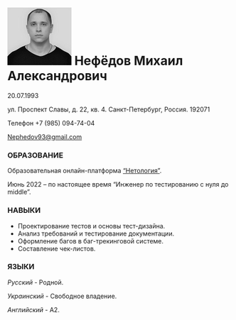 # ![фото](img/photo%20passport.jpg) Нефёдов Михаил Александрович
20.07.1993

ул. Проспект Славы, д. 22, кв. 4. Санкт-Петербург, Россия. 192071

Телефон +7 (985) 094-74-04


Nephedov93@gmail.com 

### ОБРАЗОВАНИЕ
Образовательная онлайн-платформа [“Нетология”](https://netology.ru/).

Июнь 2022 – по настоящее время
“Инженер по тестированию с нуля до middle”.



### НАВЫКИ
- Проектирование тестов и основы тест-дизайна.
- Анализ требований и тестирование документации.
- Оформление багов в баг-трекинговой системе.
- Составление чек-листов.
 
### ЯЗЫКИ
*Русский* - Родной.

*Украинский* - Свободное владение.

*Английский* - А2.




